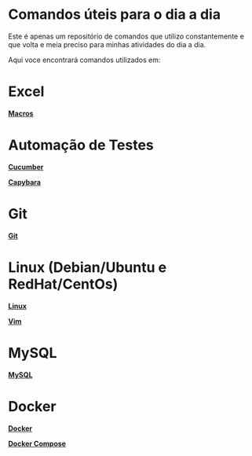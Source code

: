 # Comandos úteis para o dia a dia

Este é apenas um repositório de comandos que utilizo constantemente e que volta e meia preciso para minhas atividades do dia a dia.

Aqui voce encontrará comandos utilizados em:

# Excel

[**Macros**](macros-excel.md)


# Automação de Testes

[**Cucumber**](comandos-cucumber.md)

[**Capybara**](comandos-capybara.md)


# Git

[**Git**](comandos-git.md)


# Linux (Debian/Ubuntu e RedHat/CentOs)
[**Linux**](comandos-linux.md)

[**Vim**](comandos-vim.md)


# MySQL

[**MySQL**](comandos-mysql.md)


# Docker

[**Docker**](comandos-docker.md)

[**Docker Compose**](comandos-docker.md)



